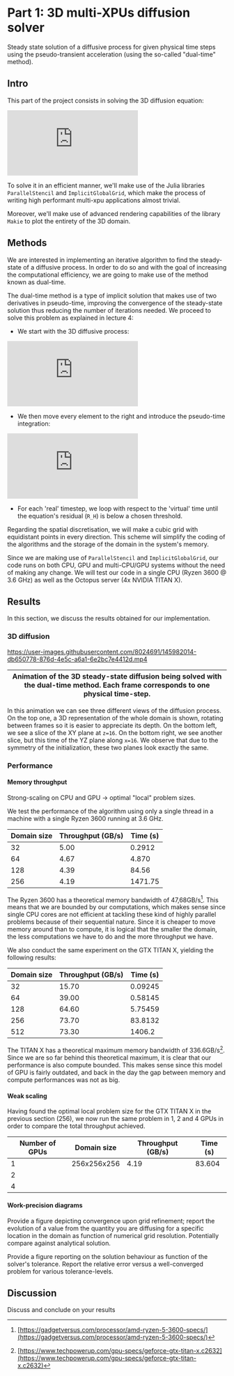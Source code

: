 # Part 1: 3D multi-XPUs diffusion solver

Steady state solution of a diffusive process for given physical time steps using
the pseudo-transient acceleration (using the so-called "dual-time" method).

## Intro

This part of the project consists in solving the 3D diffusion equation:

![equation-diffusion](http://www.sciweavers.org/tex2img.php?eq=%5Cfrac%7B%5Cpartial%20H%7D%7B%5Cpartial%20t%7D%20%3D%20D%20%5Cnabla%20%5E2%20C&bc=White&fc=Black&im=jpg&fs=12&ff=arev&edit=0)

To solve it in an efficient manner, we'll make use of the Julia libraries
`ParallelStencil` and `ImplicitGlobalGrid`, which make the process of writing
high performant multi-xpu applications almost trivial.

Moreover, we'll make use of advanced rendering capabilities of the library
`Makie` to plot the entirety of the 3D domain.

<!-- What's all about. Brief overview about: -->
<!-- - the process -->
<!-- - the equations -->
<!-- - the aims -->
<!-- - ... -->

## Methods

We are interested in implementing an iterative algorithm to find the
steady-state of a diffusive process. In order to do so and with the goal of
increasing the computational efficiency, we are going to make use of the method
known as dual-time. 

The dual-time method is a type of implicit solution that makes use of two
derivatives in pseudo-time, improving the convergence of the steady-state
solution thus reducing the number of iterations needed. We proceed to solve this
problem as explained in lecture 4:

- We start with the 3D diffusive process:

![equation-diffusion](http://www.sciweavers.org/tex2img.php?eq=%5Cfrac%7B%5Cpartial%20H%7D%7B%5Cpartial%20t%7D%20%3D%20D%20%5Cnabla%20%5E2%20C&bc=White&fc=Black&im=jpg&fs=12&ff=arev&edit=0)

- We then move every element to the right and introduce the pseudo-time
integration:

![equation-pseudo](http://www.sciweavers.org/tex2img.php?eq=%5Cfrac%7B%5Cpartial%20H%7D%7B%5Cpartial%5Ctau%7D%20%3D%20-%5Cfrac%7B%5Cpartial%20H%7D%7B%5Cpartial%20t%7D%20%2B%20D%20%5Cnabla%5E2%20H&bc=White&fc=Black&im=jpg&fs=12&ff=arev&edit=0)

- For each 'real' timestep, we loop with respect to the 'virtual' time until the
equation's residual (`R_H`) is below a chosen threshold.

Regarding the spatial discretisation, we will make a cubic grid with equidistant
points in every direction. This scheme will simplify the coding of the
algorithms and the storage of the domain in the system's memory.

Since we are making use of `ParallelStencil` and `ImplicitGlobalGrid`, our code
runs on both CPU, GPU and multi-CPU/GPU systems without the need of making any
change. We will test our code in a single CPU (Ryzen 3600 @ 3.6 GHz) as well as
the Octopus server (4x NVIDIA TITAN X).

<!-- The methods to be used: -->
<!-- - spatial and temporal discretisation -->
<!-- - solution approach -->
<!-- - hardware -->
<!-- - ... -->

## Results

In this section, we discuss the results obtained for our implementation.

### 3D diffusion



https://user-images.githubusercontent.com/8024691/145982014-db650778-876d-4e5c-a6a1-6e2bc7e4412d.mp4

| Animation of the 3D steady-state diffusion being solved with the dual-time method. Each frame corresponds to one physical time-step. |
|:--:|

In this animation we can see three different views of the diffusion process. On
the top one, a 3D representation of the whole domain is shown, rotating between
frames so it is easier to appreciate its depth. On the bottom left, we see a
slice of the XY plane at `z=16`. On the bottom right, we see another slice, but
this time of the YZ plane along `x=16`. We observe that due to the symmetry of
the initialization, these two planes look exactly the same.

<!-- Report an animation of the 3D solution here and provide and concise description -->
<!-- of the results. _Unleash your creativity to enhance the visual output._ -->

### Performance
<!-- Briefly elaborate on performance measurement and assess whether you are compute -->
<!-- or memory bound for the given physics on the targeted hardware. -->

#### Memory throughput
Strong-scaling on CPU and GPU -> optimal "local" problem sizes.

We test the performance of the algorithm using only a single thread in a machine
with a single Ryzen 3600 running at 3.6 GHz.

| Domain size     | Throughput (GB/s) | Time (s) |
| --------------- | ---------------   | -------- |
| 32              | 5.00              | 0.2912   |
| 64              | 4.67              | 4.870    |
| 128             | 4.39              | 84.56    |
| 256             | 4.19              | 1471.75  |

The Ryzen 3600 has a theoretical memory bandwidth of 47,68GB/s[^1]. This means
that we are bounded by our computations, which makes sense since single CPU
cores are not efficient at tackling these kind of highly parallel problems
because of their sequential nature. Since it is cheaper to move memory around
than to compute, it is logical that the smaller the domain, the less
computations we have to do and the more throughput we have.

We also conduct the same experiment on the GTX TITAN X, yielding the following
results:

| Domain size     | Throughput (GB/s) | Time (s) |
| --------------- | ---------------   | -------- |
| 32              | 15.70             | 0.09245  |
| 64              | 39.00             | 0.58145  |
| 128             | 64.60             | 5.75459  |
| 256             | 73.70             | 83.8132  |
| 512             | 73.30             | 1406.2   |

The TITAN X has a theoretical maximum memory bandwidth of 336.6GB/s[^2]. Since
we are so far behind this theoretical maximum, it is clear that our performance
is also compute bounded. This makes sense since this model of GPU is fairly
outdated, and back in the day the gap between memory and compute performances
was not as big.

#### Weak scaling

Having found the optimal local problem size for the GTX TITAN X in the previous
section (256), we now run the same problem in 1, 2 and 4 GPUs in order to
compare the total throughput achieved.

| Number of GPUs | Domain size | Throughput (GB/s) | Time (s) |
| -----------    | ----------  | ----------------  | -------- |
| 1              | 256x256x256 | 4.19              | 83.604   |
| 2              |             |                   |          |
| 4              |             |                   |          |

#### Work-precision diagrams
Provide a figure depicting convergence upon grid refinement; report the
evolution of a value from the quantity you are diffusing for a specific location
in the domain as function of numerical grid resolution. Potentially compare
against analytical solution.

Provide a figure reporting on the solution behaviour as function of the solver's
tolerance. Report the relative error versus a well-converged problem for various
tolerance-levels. 

## Discussion
Discuss and conclude on your results

<!-- ## References -->

[^1]: [https://gadgetversus.com/processor/amd-ryzen-5-3600-specs/](https://gadgetversus.com/processor/amd-ryzen-5-3600-specs/) 
[^2]: [https://www.techpowerup.com/gpu-specs/geforce-gtx-titan-x.c2632](https://www.techpowerup.com/gpu-specs/geforce-gtx-titan-x.c2632) 
